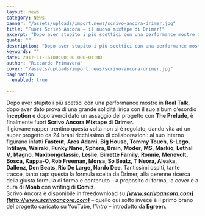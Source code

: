 ```yaml
---
layout: news
category: News
banner: "/assets/uploads/import.news/scrivo-ancora-drimer.jpg"
title: "Fuori Scrivo Ancora – il nuovo mixtape di Drimer!"
excerpt: "Dopo aver stupito i più scettici con una performance mostre in Real Talk, dopo aver dato prova di una grande soliditá lirica con il suo album d’esordio Inception e dopo averci dato un assaggio del progetto con The Prelude, è finalmente fuori Scrivo Ancora Mixtape di Drimer. Il giovane rapper trentino questa volta non si [&hellip"
quote: ""
description: "Dopo aver stupito i più scettici con una performance mostre in Real Talk, dopo aver dato prova di una grande soliditá lirica con il suo album d’esordio Inception e dopo averci dato un assaggio del progetto con The Prelude, è finalmente fuori Scrivo Ancora Mixtape di Drimer. Il giovane rapper trentino questa volta non si [&hellip"
keywords: ""
date: 2017-11-16T00:00:00.000+01:00
author: "Riccardo Primavera"
cover: "/assets/uploads/import.news/scrivo-ancora-drimer.jpg"
pagination:
  enabled: true

---
```


Dopo aver stupito i più scettici con una performance mostre in **Real Talk**, dopo aver dato prova di una grande soliditá lirica con il suo album d’esordio **Inception** e dopo averci dato un assaggio del progetto con **The Prelude**, è finalmente fuori **Scrivo Ancora Mixtape** di **Drimer**.  
Il giovane rapper trentino questa volta non si è regolato, dando vita ad un super progetto da 24 brani ricchissimo di collaborazioni: al suo interno figurano infatti **Fastcut**, **Ares Adami**, **Big House**, **Tommy Touch**, **S-Lego**, **Intifaya**, **Wairaki**, **Funky Nano**, **Sphera**, **Brain**, **Moder**, **MS**, **Markio**, **Lethal V**, **Magno**, **Maxibongclassic**, **Leslie**, **Birrette Family**, **Ronnie, Menevolt, Bosca, Kappa-O, Rob Freeman, Morsa, So Beatz, T** **Neora, Aleaka, Dallenz, Den Beats, Ric De Large, Nardo Dee**. Tantissimi ospiti, tante tracce, tanto rap: questa la formula scelta da Drimer, alla perenne ricerca della giusta formula di forma e contenuto – a proposito di forma, la cover è a cura di **Moab** con writing di **Comiz**.  
Scrivo Ancora è disponibile in freedownload su _**[www.scrivoancora.com](http://www.scrivoancora.com)**_ – quello qui sotto invece è il primo brano del progetto caricato su YouTube, _l’intro_ – introdotto da **Egreen**.
